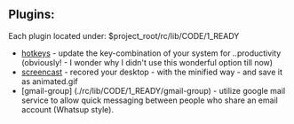 Plugins:
-----------

Each plugin located under: $project_root/rc/lib/CODE/1_READY

* [hotkeys](./rc/lib/CODE/1_READY/hotkeys) - update the key-combination of your system for ..productivity (obviously! - I wonder why I didn't use this wonderful option till now)
* [screencast](./rc/lib/CODE/1_READY/screencast) - recored your desktop - with the minified way - and save it as animated.gif
* [gmail-group] (./rc/lib/CODE/1_READY/gmail-group) - utilize google mail service to allow quick messaging between people who share an email account (Whatsup style).

